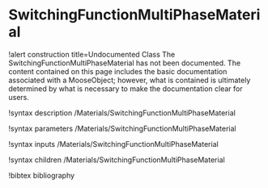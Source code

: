 <!-- MOOSE Documentation Stub: Remove this when content is added. -->

# SwitchingFunctionMultiPhaseMaterial

!alert construction title=Undocumented Class
The SwitchingFunctionMultiPhaseMaterial has not been documented. The content contained on this page
includes the basic documentation associated with a MooseObject; however, what is contained is
ultimately determined by what is necessary to make the documentation clear for users.

!syntax description /Materials/SwitchingFunctionMultiPhaseMaterial

!syntax parameters /Materials/SwitchingFunctionMultiPhaseMaterial

!syntax inputs /Materials/SwitchingFunctionMultiPhaseMaterial

!syntax children /Materials/SwitchingFunctionMultiPhaseMaterial

!bibtex bibliography
